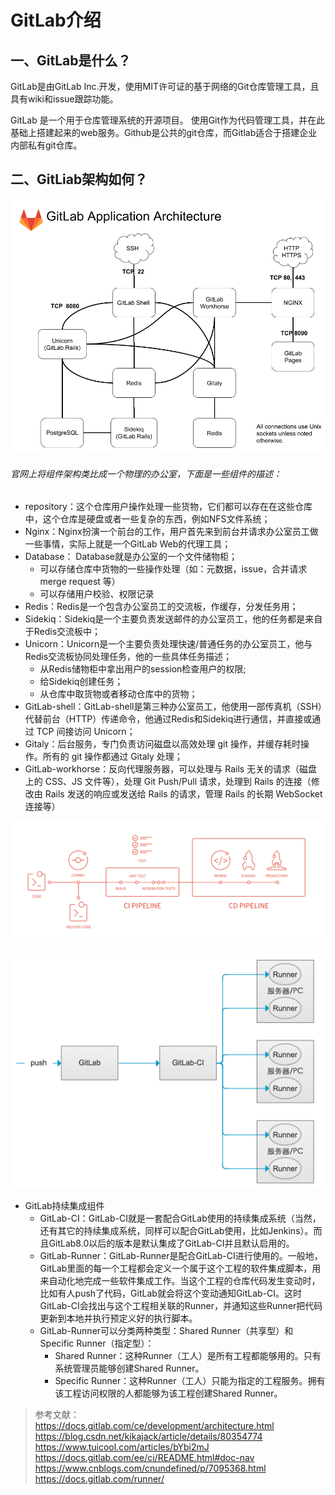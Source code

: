 # GitLab介绍

## 一、GitLab是什么？
GitLab是由GitLab Inc.开发，使用MIT许可证的基于网络的Git仓库管理工具，且具有wiki和issue跟踪功能。

GitLab 是一个用于仓库管理系统的开源项目。 使用Git作为代码管理工具，并在此基础上搭建起来的web服务。Github是公共的git仓库，而Gitlab适合于搭建企业内部私有git仓库。

## 二、GitLiab架构如何？


![](images/git/gitlab/gitlab.png)

###### 官网上将组件架构类比成一个物理的办公室，下面是一些组件的描述：    
- repository：这个仓库用户操作处理一些货物，它们都可以存在在这些仓库中，这个仓库是硬盘或者一些复杂的东西，例如NFS文件系统；  
- Nginx：Nginx扮演一个前台的工作，用户首先来到前台并请求办公室员工做一些事情，实际上就是一个GitLab Web的代理工具；        
- Database： Database就是办公室的一个文件储物柜；    
	- 可以存储仓库中货物的一些操作处理（如：元数据，issue，合并请求 merge request 等）
	- 可以存储用户校验、权限记录
- Redis：Redis是一个包含办公室员工的交流板，作缓存，分发任务用；
- Sidekiq：Sidekiq是一个主要负责发送邮件的办公室员工，他的任务都是来自于Redis交流板中；
- Unicorn：Unicorn是一个主要负责处理快速/普通任务的办公室员工，他与Redis交流板协同处理任务，他的一些具体任务描述；
	- 从Redis储物柜中拿出用户的session检查用户的权限;
	- 给Sidekiq创建任务；
	- 从仓库中取货物或者移动仓库中的货物；
- GitLab-shell：GitLab-shell是第三种办公室员工，他使用一部传真机（SSH）代替前台（HTTP）传递命令，他通过Redis和Sidekiq进行通信，并直接或通过 TCP 间接访问 Unicorn；
- Gitaly：后台服务，专门负责访问磁盘以高效处理 git 操作，并缓存耗时操作。所有的 git 操作都通过 Gitaly 处理；
- GitLab-workhorse：反向代理服务器，可以处理与 Rails 无关的请求（磁盘上的 CSS、JS 文件等），处理 Git Push/Pull 请求，处理到 Rails 的连接（修改由 Rails 发送的响应或发送给 Rails 的请求，管理 Rails 的长期 WebSocket 连接等）

![](images/git/gitlab/gitlab-ci-0.png)    

![](images/git/gitlab/gitlab-ci.png)     
- GitLab持续集成组件    
	- GitLab-CI：GitLab-CI就是一套配合GitLab使用的持续集成系统（当然，还有其它的持续集成系统，同样可以配合GitLab使用，比如Jenkins）。而且GitLab8.0以后的版本是默认集成了GitLab-CI并且默认启用的。
	- GitLab-Runner：GitLab-Runner是配合GitLab-CI进行使用的。一般地，GitLab里面的每一个工程都会定义一个属于这个工程的软件集成脚本，用来自动化地完成一些软件集成工作。当这个工程的仓库代码发生变动时，比如有人push了代码，GitLab就会将这个变动通知GitLab-CI。这时GitLab-CI会找出与这个工程相关联的Runner，并通知这些Runner把代码更新到本地并执行预定义好的执行脚本。
	- GitLab-Runner可以分类两种类型：Shared Runner（共享型）和Specific Runner（指定型）：
		- Shared Runner：这种Runner（工人）是所有工程都能够用的。只有系统管理员能够创建Shared Runner。
		- Specific Runner：这种Runner（工人）只能为指定的工程服务。拥有该工程访问权限的人都能够为该工程创建Shared Runner。


> 参考文献：    
> https://docs.gitlab.com/ce/development/architecture.html     
> https://blog.csdn.net/kikajack/article/details/80354774    
> https://www.tuicool.com/articles/bYbi2mJ       
> https://docs.gitlab.com/ee/ci/README.html#doc-nav   
> https://www.cnblogs.com/cnundefined/p/7095368.html   
> https://docs.gitlab.com/runner/   
